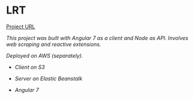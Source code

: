 # LRT
[Project URL](http://lrt-angular-node.s3-website.eu-central-1.amazonaws.com/)

*This project was built with Angular 7 as a client and Node as API.
Involves web scraping and reactive extensions.*

*Deployed on AWS (separately).*

* *Client on S3*

* *Server on Elastic Beanstalk*

* *Angular 7*




